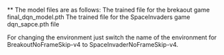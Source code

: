 ** The model files are as follows:
The trained file for the brekaout game 
final_dqn_model.pth
The trained file for the SpaceInvaders game
dqn_sapce.pth file

For changing the environment just switch the name of the environment for BreakoutNoFrameSkip-v4 to SpaceInvaderNoFrameSkip-v4.

